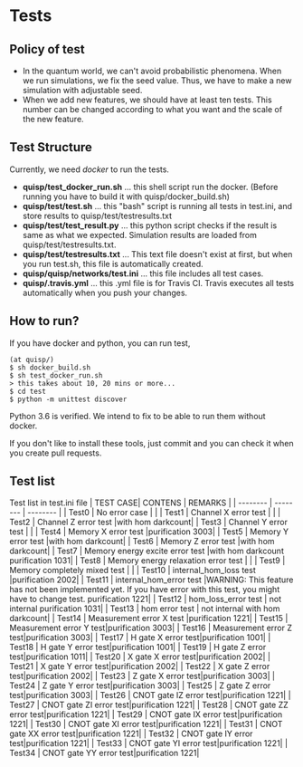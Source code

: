 # Tests

## Policy of test
- In the quantum world, we can't avoid probabilistic phenomena. When we run simulations, we fix the seed value. Thus, we have to make a new simulation with adjustable seed.
- When we add new features, we should have at least ten tests. This number can be changed according to what you want and the scale of the new feature.

## Test Structure

Currently, we need *docker* to run the tests.

- **quisp/test_docker_run.sh** ... this shell script run the docker. (Before running you have to build it with quisp/docker_build.sh)
- **quisp/test/test.sh** ... this "bash" script is running all tests in test.ini, and store results to quisp/test/testresults.txt
- **quisp/test/test_result.py** ... this python script checks if the result is same as what we expected. Simulation results are loaded from quisp/test/testresults.txt.
- **quisp/test/testresults.txt** ... This text file doesn't exist at first, but when you run test.sh, this file is automatically created.
- **quisp/quisp/networks/test.ini** ... this file includes all test cases.
- **quisp/.travis.yml** ... this .yml file is for Travis CI. Travis executes all tests automatically when you push your changes.

## How to run?

If you have docker and python, you can run test,

```shell=sh
(at quisp/)
$ sh docker_build.sh
$ sh test_docker_run.sh
> this takes about 10, 20 mins or more...
$ cd test
$ python -m unittest discover
```

Python 3.6 is verified.
We intend to fix to be able to run them without docker.

If you don't like to install these tools, just commit and you can check it when you create pull requests.

## Test list
Test list in test.ini file
| TEST CASE| CONTENS | REMARKS |
| -------- | -------- | -------- |
| Test0     | No error case     |      |
| Test1     | Channel X error test     |      |
| Test2     | Channel Z error test     |with hom darkcount|
| Test3     | Channel Y error test     |      |
| Test4     | Memory X error test     |purification 3003|
| Test5     | Memory Y error test     |with hom darkcount|
| Test6     | Memory Z error test     |with hom darkcount|
| Test7     | Memory energy excite error test |with hom darkcount purification 1031|
| Test8     | Memory energy relaxation error test      |      |
| Test9     | Memory completely mixed test      |      |
| Test10     | internal_hom_loss test     |purification 2002|
| Test11     | internal_hom_error test     |WARNING: This feature has not been implemented yet. If you have error with this test, you might have to change test. purification 1221|
| Test12     | hom_loss_error test     | not internal  purification 1031|
| Test13     | hom error test     |  not internal  with hom darkcount|
| Test14     | Measurement error X test     |purification 1221|
| Test15     | Measurement error Y test|purification 3003|
| Test16     | Measurement error Z test|purification 3003|
| Test17     | H gate X error test|purification 1001|
| Test18     | H gate Y error test|purification 1001|
| Test19     | H gate Z error test|purification 1011|
| Test20     | X gate X error test|purification 2002|
| Test21     | X gate Y error test|purification 2002|
| Test22     | X gate Z error test|purification 2002|
| Test23     | Z gate X error test|purification 3003|
| Test24     | Z gate Y error test|purification 3003|
| Test25     | Z gate Z error test|purification 3003|
| Test26     | CNOT gate IZ error test|purification 1221|
| Test27     | CNOT gate ZI error test|purification 1221|
| Test28     | CNOT gate ZZ error test|purification 1221|
| Test29     | CNOT gate IX error test|purification 1221|
| Test30     | CNOT gate XI error test|purification 1221|
| Test31     | CNOT gate XX error test|purification 1221|
| Test32     | CNOT gate IY error test|purification 1221|
| Test33     | CNOT gate YI error test|purification 1221|
| Test34     | CNOT gate YY error test|purification 1221|